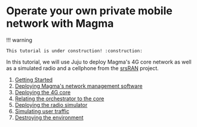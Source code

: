 # Operate your own private mobile network with Magma

!!! warning

    This tutorial is under construction! :construction:

In this tutorial, we will use Juju to deploy Magma's 4G core network as well as a simulated radio
and a cellphone from the [srsRAN](https://www.srslte.com/) project.

1. [Getting Started](01_getting_started.md)
2. [Deploying Magma's network management software](02_deploying_magma_nms.md)
3. [Deploying the 4G core](03_deploying_the_4g_core.md)
4. [Relating the orchestrator to the core](04_relating_the_orchestrator_to_the_core.md)
5. [Deploying the radio simulator](05_deploying_the_radio_simulator.md)
6. [Simulating user traffic](06_simulating_user_traffic.md)
7. [Destroying the environment](07_destroying_the_environment.md)
